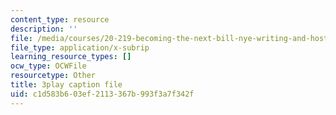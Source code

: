 ```yaml
---
content_type: resource
description: ''
file: /media/courses/20-219-becoming-the-next-bill-nye-writing-and-hosting-the-educational-show-january-iap-2015/c1d583b603ef2113367b993f3a7f342f_CbDsSQEvEkA.srt
file_type: application/x-subrip
learning_resource_types: []
ocw_type: OCWFile
resourcetype: Other
title: 3play caption file
uid: c1d583b6-03ef-2113-367b-993f3a7f342f
---
```

